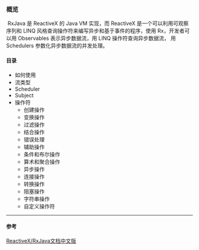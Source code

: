 ### 概览

​		RxJava 是 ReactiveX 的 Java VM 实现，而 ReactiveX 是一个可以利用可观察序列和 LINQ 风格查询操作符来编写异步和基于事件的程序，使用 Rx，开发者可以用 Observables 表示异步数据流，用 LINQ 操作符查询异步数据流， 用 Schedulers 参数化异步数据流的并发处理。

#### 目录

- 如何使用
- 流类型
- Scheduler
- Subject
- 操作符
  - 创建操作
  - 变换操作
  - 过滤操作
  - 结合操作
  - 错误处理
  - 辅助操作
  - 条件和布尔操作
  - 算术和聚合操作
  - 异步操作
  - 连接操作
  - 转换操作
  - 阻塞操作
  - 字符串操作
  - 自定义操作符

***



#### 参考

[ReactiveX/RxJava文档中文版](https://mcxiaoke.gitbooks.io/rxdocs/)